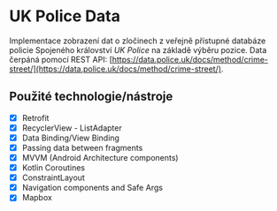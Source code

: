 # UK Police Data
Implementace zobrazení dat o zločinech z veřejně přístupné databáze policie Spojeného království *UK Police* na základě výběru pozice.
Data čerpáná pomocí REST API: [https://data.police.uk/docs/method/crime-street/](https://data.police.uk/docs/method/crime-street/).
## Použité technologie/nástroje
- [x] Retrofit
- [x] RecyclerView - ListAdapter
- [x] Data Binding/View Binding
- [x] Passing data between fragments
- [x] MVVM (Android Architecture components)
- [x] Kotlin Coroutines
- [x] ConstraintLayout
- [x] Navigation components and Safe Args
- [x] Mapbox
